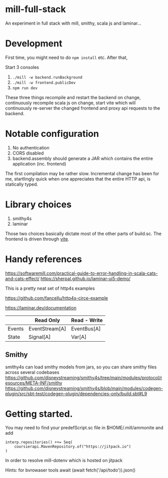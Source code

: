 # mill-full-stack

An experiment in full stack with mill, smithy, scala js and laminar...

# Development

First time, you might need to do `npm install` etc. After that,

Start 3 consoles

1. ```./mill -w backend.runBackground```
2. ```./mill -w frontend.publicDev```
3. ```npm run dev```

These three things recompile and restart the backend on change, continuously recompile scala js on change, start vite which will continuously re-server the changed frontend and proxy api requests to the backend.

# Notable configuration

1. No authentication
2. CORS disabled
3. backend.assembly should generate a JAR which contains the entire application (inc. frontend)


The first compilation may be rather slow. Incremental change has been for me, startlingly quick when one appreciates that the entire HTTP api, is statically typed.

# Library choices

1. smithy4s
2. laminar

Those two choices basically dictate most of the other parts of build.sc. The frontend is driven through [vite](https://vitejs.dev).

# Handy references
https://softwaremill.com/practical-guide-to-error-handling-in-scala-cats-and-cats-effect/
https://sherpal.github.io/laminar-ui5-demo/

This is a pretty neat set of http4s examples

https://github.com/fancellu/http4s-circe-example

https://laminar.dev/documentation

|   | Read Only  | Read - Write  |
|---|---|---|
Events | EventStream[A] | EventBus[A] |
State | Signal[A] | Var[A] |

## Smithy
smithy4s can load smithy models from jars, so you can share smithy files across several codebases
https://github.com/disneystreaming/smithy4s/tree/main/modules/protocol/resources/META-INF/smithy
https://github.com/disneystreaming/smithy4s/blob/main/modules/codegen-plugin/src/sbt-test/codegen-plugin/dependencies-only/build.sbt#L9

# Getting started.
You may need to find your predefScript.sc file in $HOME/.mill/ammonite and add
```
interp.repositories() ++= Seq(
    coursierapi.MavenRepository.of("https://jitpack.io")
)
```
In order to resolve mill-dotenv which is hosted on jitpack

Hints: for bvrowaser tools
await (await fetch('/api/todo')).json()